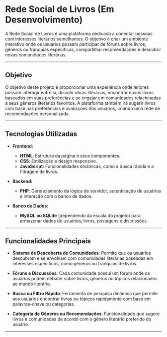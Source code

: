 # Rede Social de Livros (Em Desenvolvimento)

A Rede Social de Livros é uma plataforma dedicada a conectar pessoas com interesses literários semelhantes. O objetivo é criar um ambiente interativo onde os usuários possam participar de fóruns sobre livros, gêneros ou franquias específicas, compartilhar recomendações e descobrir novas comunidades literárias.

---

## Objetivo

O objetivo deste projeto é proporcionar uma experiência onde leitores possam interagir entre si, discutir obras literárias, encontrar novos livros baseados em suas preferências e se engajar em comunidades relacionadas a seus gêneros literários favoritos. A plataforma também irá sugerir livros com base nas preferências e avaliações dos usuários, criando uma rede de recomendações personalizada.

---

## Tecnologias Utilizadas

- **Frontend:**
  - **HTML**: Estrutura da página e seus componentes.
  - **CSS**: Estilização e design responsivo.
  - **JavaScript**: Funcionalidades dinâmicas, como a busca rápida e a filtragem de livros.

- **Backend:**
  - **PHP**: Gerenciamento da lógica de servidor, autenticação de usuários e interação com o banco de dados.

- **Banco de Dados:**
  - **MySQL ou SQLite** (dependendo da escala do projeto) para armazenar dados de usuários, livros, postagens e discussões.

---

## Funcionalidades Principais

- **Sistema de Descoberta de Comunidades**: Permite que os usuários descubram e se envolvam com comunidades literárias baseadas em interesses específicos, como gêneros ou franquias de livros.
  
- **Fóruns e Discussões**: Cada comunidade possui um fórum onde os usuários podem debater sobre livros, gêneros ou tópicos relacionados ao mundo literário.
  
- **Busca ou Filtro Rápido**: Ferramenta de pesquisa dinâmica que permite aos usuários encontrar livros ou tópicos rapidamente com base em palavras-chave ou categorias.

- **Categoria de Gêneros ou Recomendações**: Funcionalidade que sugere livros e comunidades de acordo com o gênero literário preferido do usuário.

---
